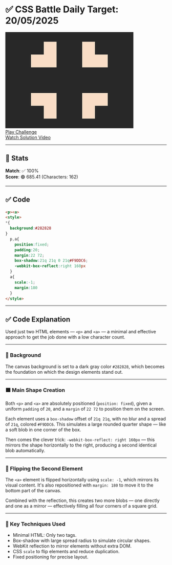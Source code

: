 # ✅ CSS Battle Daily Target: 20/05/2025

![Target](./images/20.png)  
[Play Challenge](https://cssbattle.dev/play/J5omtqoNWuS9G47zqiWE)  
[Watch Solution Video](https://youtube.com/shorts/zPRRvaTFprE)

---

## 🔢 Stats

**Match**: ✅ 100%  
**Score**: 🟢 685.41 (Characters: 162)

---

## ✅ Code

```html
<p><a>
<style>
*{
  background:#282828
}
  p,a{
    position:fixed;
    padding:20;
    margin:22 72;
    box-shadow:21q 21q 0 21q#F9DDC6;
    -webkit-box-reflect:right 160px
  }
  a{
    scale:-1;
    margin:180
  }
</style>
```

---

## ✅ Code Explanation

Used just two HTML elements — `<p>` and `<a>` — a minimal and effective approach to get the job done with a low character count.

---

### 🎨 Background

The canvas background is set to a dark gray color `#282828`, which becomes the foundation on which the design elements stand out.

---

### 🟧 Main Shape Creation

Both `<p>` and `<a>` are absolutely positioned (`position: fixed`), given a uniform `padding` of `20`, and a `margin` of `22 72` to position them on the screen.

Each element uses a `box-shadow` offset of `21q 21q`, with no blur and a spread of `21q`, colored `#F9DDC6`. This simulates a large rounded quarter shape — like a soft blob in one corner of the box.

Then comes the clever trick: `-webkit-box-reflect: right 160px` — this mirrors the shape horizontally to the right, producing a second identical blob automatically.

---

### 🔄 Flipping the Second Element

The `<a>` element is flipped horizontally using `scale: -1`, which mirrors its visual content. It's also repositioned with `margin: 180` to move it to the bottom part of the canvas.

Combined with the reflection, this creates two more blobs — one directly and one as a mirror — effectively filling all four corners of a square grid.

---

### 🧠 Key Techniques Used

* Minimal HTML: Only two tags.
* Box-shadow with large spread radius to simulate circular shapes.
* WebKit reflection to mirror elements without extra DOM.
* CSS `scale` to flip elements and reduce duplication.
* Fixed positioning for precise layout.
